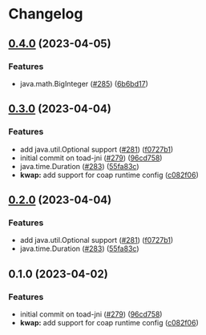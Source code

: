 # Changelog

## [0.4.0](https://github.com/toad-lib/toad/compare/toad-jni-v0.3.0...toad-jni-v0.4.0) (2023-04-05)


### Features

* java.math.BigInteger ([#285](https://github.com/toad-lib/toad/issues/285)) ([6b6bd17](https://github.com/toad-lib/toad/commit/6b6bd1730aa8825dcc947eab0d3dc9996a485932))

## [0.3.0](https://github.com/toad-lib/toad/compare/toad-jni-v0.2.0...toad-jni-v0.3.0) (2023-04-04)


### Features

* add java.util.Optional support ([#281](https://github.com/toad-lib/toad/issues/281)) ([f0727b1](https://github.com/toad-lib/toad/commit/f0727b1d552fbb320e64a7f483a6f3b2a1901b18))
* initial commit on toad-jni ([#279](https://github.com/toad-lib/toad/issues/279)) ([96cd758](https://github.com/toad-lib/toad/commit/96cd758621128d0085d9d22281b4b2d355e7bd64))
* java.time.Duration ([#283](https://github.com/toad-lib/toad/issues/283)) ([55fa83c](https://github.com/toad-lib/toad/commit/55fa83ce9aec93558e8cdefc0accabb783c87eaa))
* **kwap:** add support for coap runtime config ([c082f06](https://github.com/toad-lib/toad/commit/c082f0696a288d2a2db9b986c3e3eaf2e7a4e8f4))

## [0.2.0](https://github.com/toad-lib/toad/compare/toad-jni-v0.1.0...toad-jni-v0.2.0) (2023-04-04)


### Features

* add java.util.Optional support ([#281](https://github.com/toad-lib/toad/issues/281)) ([f0727b1](https://github.com/toad-lib/toad/commit/f0727b1d552fbb320e64a7f483a6f3b2a1901b18))
* java.time.Duration ([#283](https://github.com/toad-lib/toad/issues/283)) ([55fa83c](https://github.com/toad-lib/toad/commit/55fa83ce9aec93558e8cdefc0accabb783c87eaa))

## 0.1.0 (2023-04-02)


### Features

* initial commit on toad-jni ([#279](https://github.com/toad-lib/toad/issues/279)) ([96cd758](https://github.com/toad-lib/toad/commit/96cd758621128d0085d9d22281b4b2d355e7bd64))
* **kwap:** add support for coap runtime config ([c082f06](https://github.com/toad-lib/toad/commit/c082f0696a288d2a2db9b986c3e3eaf2e7a4e8f4))
